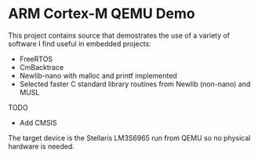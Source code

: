 # ARM Cortex-M QEMU Demo

This project contains source that demostrates the use of a variety of software
I find useful in embedded projects:

 * FreeRTOS
 * CmBacktrace
 * Newlib-nano with malloc and printf implemented
 * Selected faster C standard library routines from Newlib (non-nano) and MUSL

TODO
 * Add CMSIS

The target device is the Stellaris LM3S6965 run from QEMU so no physical hardware is needed.

